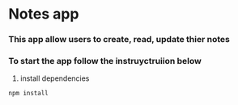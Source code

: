 # Notes app

### This app allow users to create,  read, update thier notes

### To start the app follow the instruyctruiion below

1. install dependencies

```bash
npm install
```